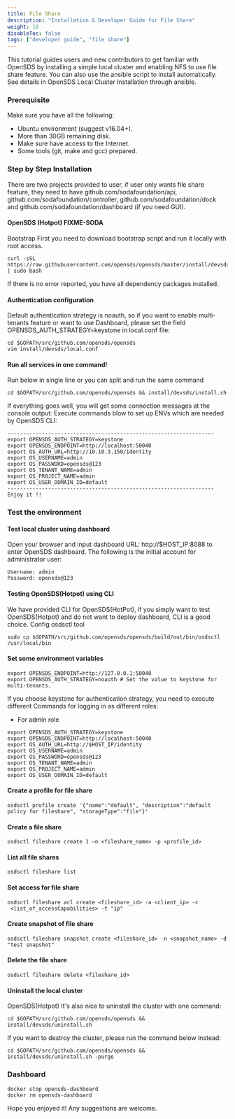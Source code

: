 ```yaml
---
title: File Share 
description: "Installation & Developer Guide for File Share"
weight: 10
disableToc: false
tags: ["developer guide", "file share"] 
---
```


This tutorial guides users and new contributors to get familiar with OpenSDS by installing a simple local cluster and enabling NFS to use file share feature. You can also use the ansible script to install automatically. See details in OpenSDS Local Cluster Installation through ansible.

### Prerequisite
Make sure you have all the following:
* Ubuntu environment (suggest v16.04+).
* More than 30GB remaining disk.
* Make sure have access to the Internet.
* Some tools (git, make and gcc) prepared.

### Step by Step Installation
There are two projects provided to user, if user only wants file share feature, they need to have github.com/sodafoundation/api, github.com/sodafoundation/controller, github.com/sodafoundation/dock and github.com/sodafoundation/dashboard (if you need GUI). 

#### OpenSDS (Hotpot) FIXME-SODA
Bootstrap
First you need to download bootstrap script and run it locally with root access.
```
curl -sSL https://raw.githubusercontent.com/opensds/opensds/master/install/devsds/bootstrap.sh | sudo bash
```
If there is no error reported, you have all dependency packages installed.

#### Authentication configuration
Default authentication strategy is noauth, so if you want to enable multi-tenants feature or want to use Dashboard, please set the field OPENSDS_AUTH_STRATEGY=keystone in local.conf file:
```
cd $GOPATH/src/github.com/opensds/opensds
vim install/devsds/local.conf
```
#### Run all services in one command!
Run below in single line or you can split and run the same command
```
cd $GOPATH/src/github.com/opensds/opensds && install/devsds/install.sh
```

If everything goes well, you will get some connection messages at the console output:
Execute commands blow to set up ENVs which are needed by OpenSDS CLI:
```
------------------------------------------------------------------
export OPENSDS_AUTH_STRATEGY=keystone
export OPENSDS_ENDPOINT=http://localhost:50040
export OS_AUTH_URL=http://10.10.3.150/identity
export OS_USERNAME=admin
export OS_PASSWORD=opensds@123
export OS_TENANT_NAME=admin
export OS_PROJECT_NAME=admin
export OS_USER_DOMAIN_ID=default
------------------------------------------------------------------
Enjoy it !!
```
### Test the environment
#### Test local cluster using dashboard
Open your browser and input dashboard URL: http://$HOST_IP:8088 to enter OpenSDS dashboard. The following is the initial account for administrator user:
```
Username: admin
Password: opensds@123
```
#### Testing OpenSDS(Hotpot) using CLI
We have provided CLI for OpenSDS(HotPot), if you simply want to test OpenSDS(Hotpot) and do not want to deploy dashboard, CLI is a good choice.
Config osdsctl tool
```
sudo cp $GOPATH/src/github.com/opensds/opensds/build/out/bin/osdsctl /usr/local/bin
```
#### Set some environment variables
```
export OPENSDS_ENDPOINT=http://127.0.0.1:50040
export OPENSDS_AUTH_STRATEGY=noauth # Set the value to keystone for multi-tenants.
```
If you choose keystone for authentication strategy, you need to execute different Commands for logging in as different roles:
* For admin role
```
export OPENSDS_AUTH_STRATEGY=keystone
export OPENSDS_ENDPOINT=http://localhost:50040
export OS_AUTH_URL=http://$HOST_IP/identity
export OS_USERNAME=admin
export OS_PASSWORD=opensds@123
export OS_TENANT_NAME=admin
export OS_PROJECT_NAME=admin
export OS_USER_DOMAIN_ID=default
```

#### Create a profile for file share
```
osdsctl profile create '{"name":"default", "description":"default policy for fileshare", "storageType":"file"}'
```
#### Create a file share
```
osdsctl fileshare create 1 –n <fileshare_name> -p <profile_id>
```
#### List all file shares
```
osdsctl fileshare list
```
#### Set access for file share
```
osdsctl fileshare acl create <fileshare_id> -a <client_ip> -c
 <list_of_accessCapabilities> -t "ip"
```
#### Create snapshot of file share
```
osdsctl fileshare snapshot create <fileshare_id> -n <snapshot_name> -d "test snapshot"
```

#### Delete the file share
```
osdsctl fileshare delete <fileshare_id>
```
#### Uninstall the local cluster
OpenSDS(Hotpot)
It's also nice to uninstall the cluster with one command:
```
cd $GOPATH/src/github.com/opensds/opensds && install/devsds/uninstall.sh
```
If you want to destroy the cluster, please run the command below instead:
```
cd $GOPATH/src/github.com/opensds/opensds && install/devsds/uninstall.sh -purge
```
### Dashboard
```
docker stop opensds-dashboard
docker rm opensds-dashboard
```
Hope you enjoyed it! Any suggestions are welcome.
